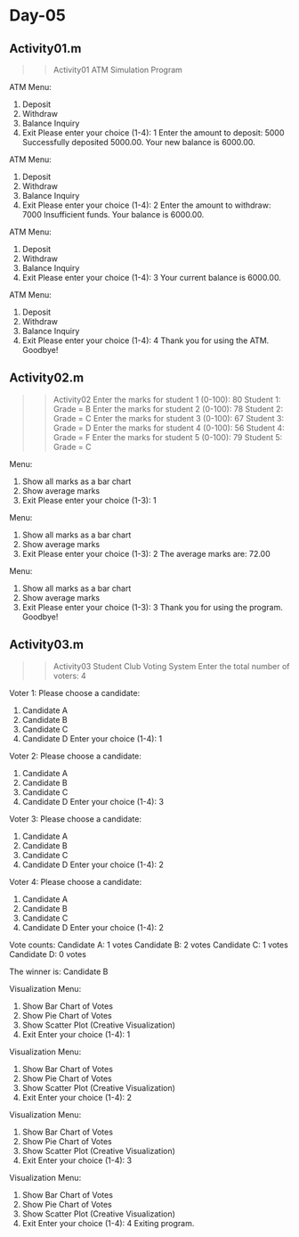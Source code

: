 # Day-05

## Activity01.m ##

>> Activity01
ATM Simulation Program

ATM Menu:
1. Deposit
2. Withdraw
3. Balance Inquiry
4. Exit
Please enter your choice (1-4): 1
Enter the amount to deposit: 5000
Successfully deposited 5000.00. Your new balance is 6000.00.

ATM Menu:
1. Deposit
2. Withdraw
3. Balance Inquiry
4. Exit
Please enter your choice (1-4): 2
Enter the amount to withdraw: 7000
Insufficient funds. Your balance is 6000.00.

ATM Menu:
1. Deposit
2. Withdraw
3. Balance Inquiry
4. Exit
Please enter your choice (1-4): 3
Your current balance is 6000.00.

ATM Menu:
1. Deposit
2. Withdraw
3. Balance Inquiry
4. Exit
Please enter your choice (1-4): 4
Thank you for using the ATM. Goodbye!

## Activity02.m ##

>> Activity02
Enter the marks for student 1 (0-100): 80
Student 1: Grade = B
Enter the marks for student 2 (0-100): 78
Student 2: Grade = C
Enter the marks for student 3 (0-100): 67
Student 3: Grade = D
Enter the marks for student 4 (0-100): 56
Student 4: Grade = F
Enter the marks for student 5 (0-100): 79
Student 5: Grade = C

Menu:
1. Show all marks as a bar chart
2. Show average marks
3. Exit
Please enter your choice (1-3): 1

Menu:
1. Show all marks as a bar chart
2. Show average marks
3. Exit
Please enter your choice (1-3): 2
The average marks are: 72.00

Menu:
1. Show all marks as a bar chart
2. Show average marks
3. Exit
Please enter your choice (1-3): 3
Thank you for using the program. Goodbye!

## Activity03.m ##

>> Activity03
Student Club Voting System 
Enter the total number of voters: 4

Voter 1: Please choose a candidate:
1. Candidate A
2. Candidate B
3. Candidate C
4. Candidate D
Enter your choice (1-4): 1

Voter 2: Please choose a candidate:
1. Candidate A
2. Candidate B
3. Candidate C
4. Candidate D
Enter your choice (1-4): 3

Voter 3: Please choose a candidate:
1. Candidate A
2. Candidate B
3. Candidate C
4. Candidate D
Enter your choice (1-4): 2

Voter 4: Please choose a candidate:
1. Candidate A
2. Candidate B
3. Candidate C
4. Candidate D
Enter your choice (1-4): 2

Vote counts:
Candidate A: 1 votes
Candidate B: 2 votes
Candidate C: 1 votes
Candidate D: 0 votes

The winner is: Candidate B

Visualization Menu:
1. Show Bar Chart of Votes
2. Show Pie Chart of Votes
3. Show Scatter Plot (Creative Visualization)
4. Exit
Enter your choice (1-4): 1

Visualization Menu:
1. Show Bar Chart of Votes
2. Show Pie Chart of Votes
3. Show Scatter Plot (Creative Visualization)
4. Exit
Enter your choice (1-4): 2

Visualization Menu:
1. Show Bar Chart of Votes
2. Show Pie Chart of Votes
3. Show Scatter Plot (Creative Visualization)
4. Exit
Enter your choice (1-4): 3

Visualization Menu:
1. Show Bar Chart of Votes
2. Show Pie Chart of Votes
3. Show Scatter Plot (Creative Visualization)
4. Exit
Enter your choice (1-4): 4
Exiting program.
